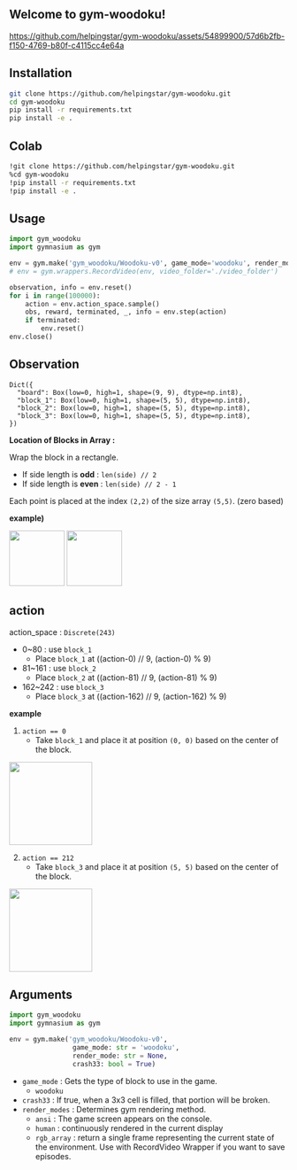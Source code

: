 ## Welcome to gym-woodoku!

https://github.com/helpingstar/gym-woodoku/assets/54899900/57d6b2fb-f150-4769-b80f-c4115cc4e64a

## Installation

```bash
git clone https://github.com/helpingstar/gym-woodoku.git
cd gym-woodoku
pip install -r requirements.txt
pip install -e .
```

## Colab

```bash
!git clone https://github.com/helpingstar/gym-woodoku.git
%cd gym-woodoku
!pip install -r requirements.txt
!pip install -e .
```

## Usage

```python
import gym_woodoku
import gymnasium as gym

env = gym.make('gym_woodoku/Woodoku-v0', game_mode='woodoku', render_mode='human')
# env = gym.wrappers.RecordVideo(env, video_folder='./video_folder')

observation, info = env.reset()
for i in range(100000):
    action = env.action_space.sample()
    obs, reward, terminated, _, info = env.step(action)
    if terminated:
        env.reset()
env.close()
```

## Observation

```
Dict({
  "board": Box(low=0, high=1, shape=(9, 9), dtype=np.int8),
  "block_1": Box(low=0, high=1, shape=(5, 5), dtype=np.int8),
  "block_2": Box(low=0, high=1, shape=(5, 5), dtype=np.int8),
  "block_3": Box(low=0, high=1, shape=(5, 5), dtype=np.int8),
})
```

**Location of Blocks in Array :**

Wrap the block in a rectangle.
* If side length is **odd** : `len(side) // 2`
* If side length is **even** : `len(side) // 2 - 1`

Each point is placed at the index `(2,2)` of the size array `(5,5)`. (zero based)

**example)**

<image src = "https://user-images.githubusercontent.com/76930260/202097501-704866dc-927e-490a-9664-e2397c46dc93.png" height = "100" weight = "100"/>         <image src = "https://user-images.githubusercontent.com/76930260/202097633-e8438eba-d080-421b-8786-b081962e9c13.png" height = "100" weight = "100"/>


## action

action_space : `Discrete(243)`

* 0~80 : use `block_1`
  * Place `block_1` at ((action-0) // 9, (action-0) % 9)
* 81~161 : use `block_2`
  * Place `block_2` at ((action-81) // 9, (action-81) % 9)
* 162~242 : use `block_3`
  * Place `block_3` at ((action-162) // 9, (action-162) % 9)

**example**
1. `action == 0`
    * Take `block_1` and place it at position `(0, 0)` based on the center of the block.

<img src="https://user-images.githubusercontent.com/54899900/202887249-b4ed5f56-5bd7-4c4e-a0c3-b20132d417d2.jpg" width="150" height="150"/>

2. `action == 212`
    * Take `block_3` and place it at position `(5, 5)` based on the center of the block.

<img src="https://user-images.githubusercontent.com/54899900/202888125-affd44e6-d2ef-4103-a336-d2402366386a.jpg" width="150" height="150"/>



## Arguments

```python
import gym_woodoku
import gymnasium as gym

env = gym.make('gym_woodoku/Woodoku-v0', 
                game_mode: str = 'woodoku',
                render_mode: str = None,
                crash33: bool = True)
```

* `game_mode` : Gets the type of block to use in the game.
  * `woodoku`
* `crash33` : If true, when a 3x3 cell is filled, that portion will be broken.
* `render_modes` : Determines gym rendering method.
  * `ansi` : The game screen appears on the console.
  * `human` : continuously rendered in the current display
  * `rgb_array` : return a single frame representing the current state of the environment. Use with RecordVideo Wrapper if you want to save episodes.
